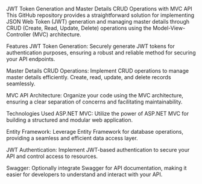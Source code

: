 JWT Token Generation and Master Details CRUD Operations with MVC API
This GitHub repository provides a straightforward solution for implementing JSON Web Token (JWT) generation and managing master details through CRUD (Create, Read, Update, Delete) operations using the Model-View-Controller (MVC) architecture.

Features
JWT Token Generation: Securely generate JWT tokens for authentication purposes, ensuring a robust and reliable method for securing your API endpoints.

Master Details CRUD Operations: Implement CRUD operations to manage master details efficiently. Create, read, update, and delete records seamlessly.

MVC API Architecture: Organize your code using the MVC architecture, ensuring a clear separation of concerns and facilitating maintainability.

Technologies Used
ASP.NET MVC: Utilize the power of ASP.NET MVC for building a structured and modular web application.

Entity Framework: Leverage Entity Framework for database operations, providing a seamless and efficient data access layer.

JWT Authentication: Implement JWT-based authentication to secure your API and control access to resources.

Swagger: Optionally integrate Swagger for API documentation, making it easier for developers to understand and interact with your API.

